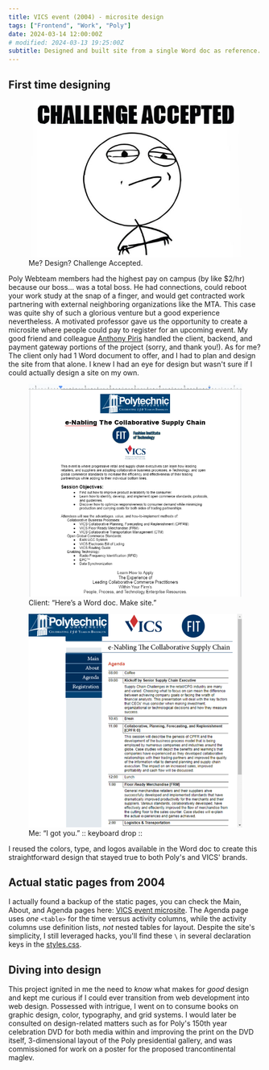 ```yaml
---
title: VICS event (2004) - microsite design
tags: ["Frontend", "Work", "Poly"]
date: 2024-03-14 12:00:00Z
# modified: 2024-03-13 19:25:00Z
subtitle: Designed and built site from a single Word doc as reference.
---
```


<div class="p grid__body-to-right--gt900">

## First time designing

<figure class="figure figure--img figure--img--text-wrap">
  <a href="/blog-images/challenge-accepted-cropped-resized-optimized.jpg"><img
    src="/blog-images/challenge-accepted-cropped-resized-optimized.jpg"
    alt="Challenge Accepted meme, picture of stick figure squinting with arms folded over each other"
    class="figure__img"
  /></a>
  <figcaption>Me? Design? Challenge Accepted.</figcaption>
</figure>

Poly Webteam members had the highest pay on campus (by like $2/hr) because our boss... was a total boss. He had connections, could reboot your work study at the snap of a finger, and would get contracted work partnering with external neighboring organizations like the MTA. This case was quite shy of such a glorious venture but a good experience nevertheless. A motivated professor gave us the opportunity to create a microsite where people could pay to register for an upcoming event. My good friend and colleague <a href="https://www.linkedin.com/in/anthonysparkpiris/">Anthony Piris</a> handled the client, backend, and payment gateway portions of the project (sorry, and thank you!). As for me? The client only had 1 Word document to offer, and I had to plan and design the site from that alone. I knew I had an eye for design but wasn't sure if I could actually design a site on my own.

</div>

<figure
  class="figure figure--img figure--img--before-after figure--img--before grid__left-right grid__left-right--left grid__figure"
>
  <a href="/blog-images/vics-word-doc-optimized.png"><img
    class="figure__img"
    src="/blog-images/vics-word-doc-optimized.png"
    alt="Screenshot of the event Word doc provided by client"
  /></a>
  <figcaption>Client: &ldquo;Here&rsquo;s a Word doc. Make site.&rdquo;</figcaption>
</figure>
<figure
  class="figure figure--img figure--img--before-after figure--img--after grid__left-right grid__left-right--right grid__figure"
>
  <a href="/blog-images/vics-agenda-page-optimized.png"><img
    class="figure__img"
    src="/blog-images/vics-agenda-page-optimized.png"
    alt="Screenshot of VICS event microsite Agenda page"
  /></a>
  <figcaption>Me: &ldquo;I got you.&rdquo; :: keyboard drop ::</figcaption>
</figure>

I reused the colors, type, and logos available in the Word doc to create this straightforward design that stayed true to both Poly's and VICS' brands.

## Actual static pages from 2004

I actually found a backup of the static pages, you can check the Main, About, and Agenda pages here: <a href="/tangibles/poly/vics/">VICS event microsite</a>. The Agenda page uses _one_ `<table>` for the time versus activity columns, while the activity columns use definition lists, _not_ nested tables for layout. Despite the site's simplicity, I still leveraged hacks, you'll find these `\` in several declaration keys in the <a href="/tangibles/poly/vics/styles.css">styles.css</a>.

## Diving into design

This project ignited in me the need to _know_ what makes for _good_ design and kept me curious if I could ever transition from web development into web design. Possessed with intrigue, I went on to consume books on graphic design, color, typography, and grid systems. I would later be consulted on design-related matters such as for Poly's 150th year celebration DVD for both media within and improving the print on the DVD itself, 3-dimensional layout of the Poly presidential gallery, and was commissioned for work on a poster for the proposed trancontinental maglev.
